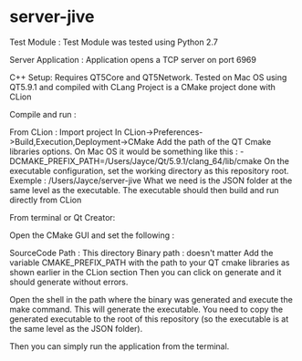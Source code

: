# server-jive

Test Module :
Test Module was tested using Python 2.7

Server Application :
Application opens a TCP server on port 6969

C++ Setup:
Requires QT5Core and QT5Network.
Tested on Mac OS using QT5.9.1 and compiled with CLang
Project is a CMake project done with CLion

Compile and run :

From CLion :
Import project
In CLion->Preferences->Build,Execution,Deployment->CMake
Add the path of the QT Cmake libraries options.
On Mac OS it would be something like this :
-DCMAKE_PREFIX_PATH=/Users/Jayce/Qt/5.9.1/clang_64/lib/cmake
On the executable configuration, set the working directory as this repository root.
Exemple : /Users/Jayce/server-jive
What we need is the JSON folder at the same level as the executable.
The executable should then build and run directly from CLion

From terminal or Qt Creator:

Open the CMake GUI and set the following :

SourceCode Path : This directory
Binary path : doesn't matter
Add the variable CMAKE_PREFIX_PATH with the path to your QT cmake libraries as shown earlier in the CLion section
Then you can click on generate and it should generate without errors.

Open the shell in the path where the binary was generated and execute the make command. This will generate the executable.
You need to copy the generated executable to the root of this repository
(so the executable is at the same level as the JSON folder).

Then you can simply run the application from the terminal.

